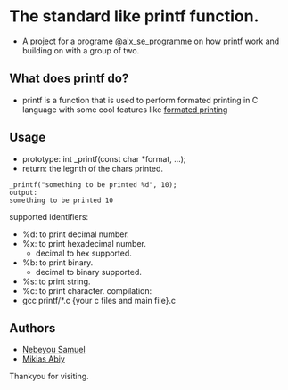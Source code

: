 # The standard like printf function.
* A project for a programe <a href=https://www.alxafrica.com/programme_post/full-stack-software-engineer/>@alx_se_programme</a> on how printf work and building on with a group of two.

## What does printf do?
 - printf is a function that is used to perform formated printing in C language with some cool features like <a href=https://en.wikipedia.org/wiki/Printf_format_string> formated printing</a>
## Usage
- prototype: int _printf(const char *format, ...);
- return: the legnth of the chars printed.
```
_printf("something to be printed %d", 10);
output:
something to be printed 10
````
supported identifiers:</br>
- %d: to print decimal number.
- %x: to print hexadecimal number.
	* decimal to hex supported.
- %b: to print binary.
	* decimal to binary supported.
- %s: to print string.
- %c: to print character.
compilation:
- gcc printf/*.c {your c files and main file}.c

## Authors
* <a href=https://github.com/blackhammer116>Nebeyou Samuel</a>
* <a href=https://github.com/miiki00>Mikias Abiy</a>

Thankyou for visiting.
